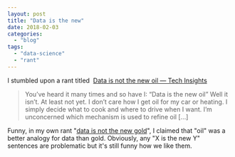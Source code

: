 ```yaml
---
layout: post
title: "Data is the new"
date: 2018-02-03
categories: 
  - "blog"
tags: 
  - "data-science"
  - "rant"
---
```


I stumbled upon a rant titled  [Data is not the new oil — Tech Insights](http://tech-insights.blog/2018/02/01/data-is-not-the-new-oil/)

> You’ve heard it many times and so have I: “Data is the new oil” Well it isn’t. At least not yet. I don’t care how I get oil for my car or heating. I simply decide what to cook and where to drive when I want. I’m unconcerned which mechanism is used to refine oil \[…\]

Funny, in my own rant "[data is not the new gold](https://gorelik.net/2017/06/18/data-is-not-the-new-gold/)", I claimed that "oil" was a better analogy for data than gold. Obviously, any "X is the new Y" sentences are problematic but it's still funny how we like them.

